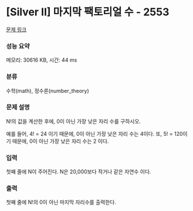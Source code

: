 # [Silver II] 마지막 팩토리얼 수 - 2553 

[문제 링크](https://www.acmicpc.net/problem/2553) 

### 성능 요약

메모리: 30616 KB, 시간: 44 ms

### 분류

수학(math), 정수론(number_theory)

### 문제 설명

<p>N!의 값을 계산한 후에, 0이 아닌 가장 낮은 자리 수를 구하시오.</p>

<p>예를 들어, 4! = 24 이기 때문에, 0이 아닌 가장 낮은 자리 수는 4이다. 또, 5! = 120이기 때문에, 0이 아닌 가장 낮은 자리 수는 2 이다.</p>

### 입력 

 <p>첫째 줄에 N이 주어진다. N은 20,000보다 작거나 같은 자연수 이다.</p>

### 출력 

 <p>첫째 줄에 N!의 0이 아닌 마지막 자리수를 출력한다.</p>

